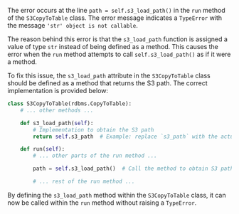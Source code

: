 The error occurs at the line `path = self.s3_load_path()` in the `run` method of the `S3CopyToTable` class. The error message indicates a `TypeError` with the message `'str' object is not callable`.

The reason behind this error is that the `s3_load_path` function is assigned a value of type `str` instead of being defined as a method. This causes the error when the `run` method attempts to call `self.s3_load_path()` as if it were a method.

To fix this issue, the `s3_load_path` attribute in the `S3CopyToTable` class should be defined as a method that returns the S3 path. The correct implementation is provided below:

```python
class S3CopyToTable(rdbms.CopyToTable):
    # ... other methods ...

    def s3_load_path(self):
        # Implementation to obtain the S3 path
        return self.s3_path  # Example: replace `s3_path` with the actual attribute name

    def run(self):
        # ... other parts of the run method ...

        path = self.s3_load_path()  # Call the method to obtain S3 path

        # ... rest of the run method ...
```

By defining the `s3_load_path` method within the `S3CopyToTable` class, it can now be called within the `run` method without raising a `TypeError`.